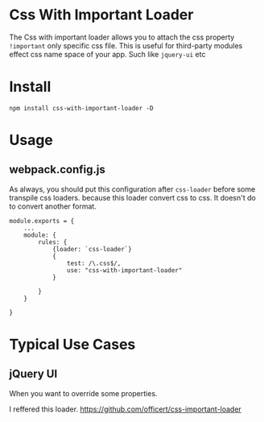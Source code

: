 # Css With Important Loader

The Css with important loader allows you to attach the css property `!important` only specific css file.
This is useful for third-party modules effect css name space of your app. Such like `jquery-ui` etc

# Install

```
npm install css-with-important-loader -D
```

# Usage

## webpack.config.js
As always, you should put this configuration after `css-loader` before some transpile css loaders. because this loader convert css to css. It doesn't do to convert another format.

```
module.exports = {
    ...
    module: {
        rules: {
            {loader: `css-loader`}
            {
                test: /\.css$/,
                use: "css-with-important-loader"
            }

        }
    }

}
```


# Typical Use Cases

## jQuery UI

When you want to override some properties.



I reffered this loader. 
https://github.com/officert/css-important-loader